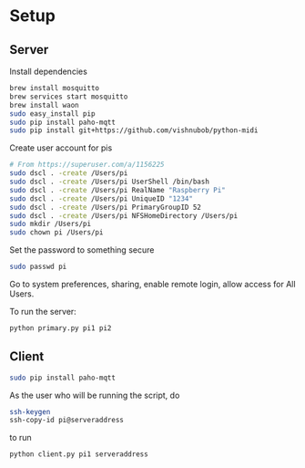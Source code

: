 
# Setup

## Server


Install dependencies

```sh
brew install mosquitto
brew services start mosquitto
brew install waon
sudo easy_install pip
sudo pip install paho-mqtt
sudo pip install git+https://github.com/vishnubob/python-midi
```

Create user account for pis

```sh
# From https://superuser.com/a/1156225
sudo dscl . -create /Users/pi
sudo dscl . -create /Users/pi UserShell /bin/bash
sudo dscl . -create /Users/pi RealName "Raspberry Pi"
sudo dscl . -create /Users/pi UniqueID "1234"
sudo dscl . -create /Users/pi PrimaryGroupID 52
sudo dscl . -create /Users/pi NFSHomeDirectory /Users/pi
sudo mkdir /Users/pi
sudo chown pi /Users/pi
```

Set the password to something secure

```sh
sudo passwd pi
```

Go to system preferences, sharing, enable remote login, allow access for All Users.

To run the server:

```sh
python primary.py pi1 pi2
```

## Client

```sh
sudo pip install paho-mqtt
```

As the user who will be running the script, do

```sh
ssh-keygen
ssh-copy-id pi@serveraddress
```

to run

```sh
python client.py pi1 serveraddress
```
